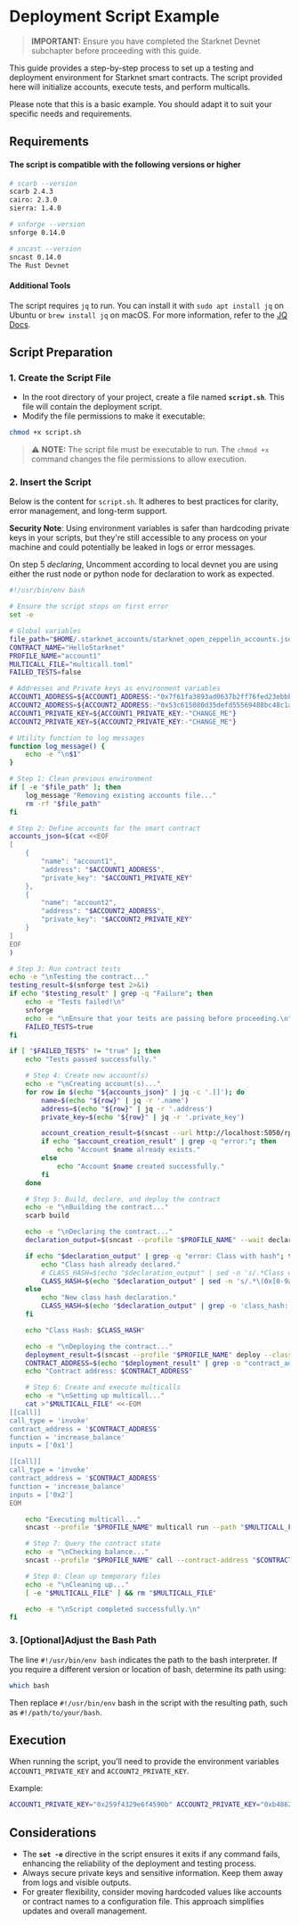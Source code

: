 # Deployment Script Example

> **IMPORTANT:** Ensure you have completed the Starknet Devnet subchapter before proceeding with this guide.

This guide provides a step-by-step process to set up a testing and deployment environment for Starknet smart contracts. The script provided here will initialize accounts, execute tests, and perform multicalls.

Please note that this is a basic example. You should adapt it to suit your specific needs and requirements.

## Requirements

#### The script is compatible with the following versions or higher

```bash
# scarb --version
scarb 2.4.3
cairo: 2.3.0
sierra: 1.4.0

# snforge --version
snforge 0.14.0

# sncast --version
sncast 0.14.0
The Rust Devnet
```

#### Additional Tools

The script requires `jq` to run. You can install it with `sudo apt install jq` on Ubuntu or `brew install jq` on macOS. For more information, refer to the [JQ Docs](https://jqlang.github.io/jq/).

## Script Preparation

### 1. Create the Script File

- In the root directory of your project, create a file named **`script.sh`**. This file will contain the deployment script.
- Modify the file permissions to make it executable:

```sh
chmod +x script.sh
```

> ⚠️ **NOTE:** The script file must be executable to run. The `chmod +x` command changes the file permissions to allow execution.

### 2. Insert the Script

Below is the content for `script.sh`. It adheres to best practices for clarity, error management, and long-term support.

**Security Note**: Using environment variables is safer than hardcoding private keys in your scripts, but they're still accessible to any process on your machine and could potentially be leaked in logs or error messages.

On step 5 _declaring_, Uncomment according to local devnet you are using either the rust node or python node for declaration to work as expected.

```sh
#!/usr/bin/env bash

# Ensure the script stops on first error
set -e

# Global variables
file_path="$HOME/.starknet_accounts/starknet_open_zeppelin_accounts.json"
CONTRACT_NAME="HelloStarknet"
PROFILE_NAME="account1"
MULTICALL_FILE="multicall.toml"
FAILED_TESTS=false

# Addresses and Private keys as environment variables
ACCOUNT1_ADDRESS=${ACCOUNT1_ADDRESS:-"0x7f61fa3893ad0637b2ff76fed23ebbb91835aacd4f743c2347716f856438429"}
ACCOUNT2_ADDRESS=${ACCOUNT2_ADDRESS:-"0x53c615080d35defd55569488bc48c1a91d82f2d2ce6199463e095b4a4ead551"}
ACCOUNT1_PRIVATE_KEY=${ACCOUNT1_PRIVATE_KEY:-"CHANGE_ME"}
ACCOUNT2_PRIVATE_KEY=${ACCOUNT2_PRIVATE_KEY:-"CHANGE_ME"}

# Utility function to log messages
function log_message() {
    echo -e "\n$1"
}

# Step 1: Clean previous environment
if [ -e "$file_path" ]; then
    log_message "Removing existing accounts file..."
    rm -rf "$file_path"
fi

# Step 2: Define accounts for the smart contract
accounts_json=$(cat <<EOF
[
    {
        "name": "account1",
        "address": "$ACCOUNT1_ADDRESS",
        "private_key": "$ACCOUNT1_PRIVATE_KEY"
    },
    {
        "name": "account2",
        "address": "$ACCOUNT2_ADDRESS",
        "private_key": "$ACCOUNT2_PRIVATE_KEY"
    }
]
EOF
)

# Step 3: Run contract tests
echo -e "\nTesting the contract..."
testing_result=$(snforge test 2>&1)
if echo "$testing_result" | grep -q "Failure"; then
    echo -e "Tests failed!\n"
    snforge
    echo -e "\nEnsure that your tests are passing before proceeding.\n"
    FAILED_TESTS=true
fi

if [ "$FAILED_TESTS" != "true" ]; then
    echo "Tests passed successfully."

    # Step 4: Create new account(s)
    echo -e "\nCreating account(s)..."
    for row in $(echo "${accounts_json}" | jq -c '.[]'); do
        name=$(echo "${row}" | jq -r '.name')
        address=$(echo "${row}" | jq -r '.address')
        private_key=$(echo "${row}" | jq -r '.private_key')

        account_creation_result=$(sncast --url http://localhost:5050/rpc account add --name "$name" --address "$address" --private-key "$private_key" --add-profile 2>&1)
        if echo "$account_creation_result" | grep -q "error:"; then
            echo "Account $name already exists."
        else
            echo "Account $name created successfully."
        fi
    done

    # Step 5: Build, declare, and deploy the contract
    echo -e "\nBuilding the contract..."
    scarb build

    echo -e "\nDeclaring the contract..."
    declaration_output=$(sncast --profile "$PROFILE_NAME" --wait declare --contract-name "$CONTRACT_NAME" 2>&1)

    if echo "$declaration_output" | grep -q "error: Class with hash"; then
        echo "Class hash already declared."
        # CLASS_HASH=$(echo "$declaration_output" | sed -n 's/.*Class with hash \([^ ]*\).*/\1/p') ## Uncomment this for pythonic devnet
        CLASS_HASH=$(echo "$declaration_output" | sed -n 's/.*\(0x[0-9a-fA-F]*\).*/\1/p') ## Uncomment this for rust devnet
    else
        echo "New class hash declaration."
        CLASS_HASH=$(echo "$declaration_output" | grep -o 'class_hash: 0x[^ ]*' | sed 's/class_hash: //')
    fi

    echo "Class Hash: $CLASS_HASH"

    echo -e "\nDeploying the contract..."
    deployment_result=$(sncast --profile "$PROFILE_NAME" deploy --class-hash "$CLASS_HASH")
    CONTRACT_ADDRESS=$(echo "$deployment_result" | grep -o "contract_address: 0x[^ ]*" | awk '{print $2}')
    echo "Contract address: $CONTRACT_ADDRESS"

    # Step 6: Create and execute multicalls
    echo -e "\nSetting up multicall..."
    cat >"$MULTICALL_FILE" <<-EOM
[[call]]
call_type = 'invoke'
contract_address = '$CONTRACT_ADDRESS'
function = 'increase_balance'
inputs = ['0x1']

[[call]]
call_type = 'invoke'
contract_address = '$CONTRACT_ADDRESS'
function = 'increase_balance'
inputs = ['0x2']
EOM

    echo "Executing multicall..."
    sncast --profile "$PROFILE_NAME" multicall run --path "$MULTICALL_FILE"

    # Step 7: Query the contract state
    echo -e "\nChecking balance..."
    sncast --profile "$PROFILE_NAME" call --contract-address "$CONTRACT_ADDRESS" --function get_balance

    # Step 8: Clean up temporary files
    echo -e "\nCleaning up..."
    [ -e "$MULTICALL_FILE" ] && rm "$MULTICALL_FILE"

    echo -e "\nScript completed successfully.\n"
fi
```

### 3. [Optional]Adjust the Bash Path

The line `#!/usr/bin/env bash` indicates the path to the bash interpreter. If you require a different version or location of bash, determine its path using:

```sh
which bash
```

Then replace `#!/usr/bin/env` bash in the script with the resulting path, such as `#!/path/to/your/bash`.

## Execution

When running the script, you'll need to provide the environment variables `ACCOUNT1_PRIVATE_KEY` and `ACCOUNT2_PRIVATE_KEY`.

Example:

```sh
ACCOUNT1_PRIVATE_KEY="0x259f4329e6f4590b" ACCOUNT2_PRIVATE_KEY="0xb4862b21fb97d" ./script.sh
```

## Considerations

- The **`set -e`** directive in the script ensures it exits if any command fails, enhancing the reliability of the deployment and testing process.
- Always secure private keys and sensitive information. Keep them away from logs and visible outputs.
- For greater flexibility, consider moving hardcoded values like accounts or contract names to a configuration file. This approach simplifies updates and overall management.
